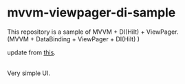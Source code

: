# mvvm-viewpager-di-sample

This repository is a sample of MVVM + DI(Hilt) + ViewPager.<br>
(MVVM + DataBinding + ViewPager + DI(Hilt) )<br>

update from [this](https://github.com/yotonishi/mvvm-viewpager-sample).<br><br>

Very simple UI.
